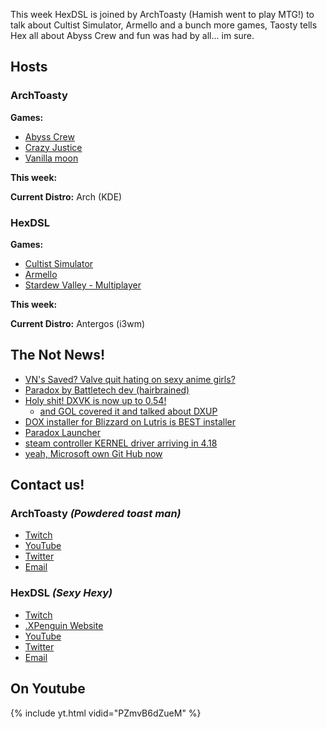 This week HexDSL is joined by ArchToasty (Hamish went to play MTG!) to talk about Cultist Simulator, Armello and a bunch more games, Taosty tells Hex all about Abyss Crew and fun was had by all... im sure. 

<!--more-->

## Hosts

### ArchToasty

**Games:**

* [Abyss Crew](http://www.abysscrew.com/game)
* [Crazy Justice](http://www.blackriddlesstudio.com/)
* [Vanilla moon](https://gamejolt.com/games/vanillamoon/338708/devlog/vanilla-moon-has-been-released-zdnhfiek)


**This week:**

**Current Distro:** Arch (KDE)

### HexDSL 

**Games:** 

* [Cultist Simulator](https://store.steampowered.com/app/718670/Cultist_Simulator/)
* [Armello](https://store.steampowered.com/app/290340/Armello/)
* [Stardew Valley - Multiplayer](https://store.steampowered.com/app/413150/Stardew_Valley/)

**This week:** 

**Current Distro:** Antergos (i3wm)

## The Not News! 

* [VN's Saved? Valve quit hating on sexy anime girls?](https://www.gamingonlinux.com/articles/valve-are-easing-up-on-what-content-is-allowed-on-steam.11923)
* [Paradox by Battletech dev (hairbrained)](https://www.paradoxinteractive.com/en/paradox-interactive-to-acquire-seattle-based-harebrained-schemes/)
* [Holy shit! DXVK is now up to 0.54!](https://github.com/doitsujin/dxvk/releases/tag/v0.54)
    * [and GOL covered it and talked about DXUP](https://www.gamingonlinux.com/articles/dxvk-054-released-with-improved-amd-gpu-performance-plus-dxup-for-d3d10-is-a-thing.11925)
* [DOX installer for Blizzard on Lutris is BEST installer](https://www.reddit.com/r/linux_gaming/comments/8opt7y/lutris_blizzard_games_installers_update_1_by_dox/)
* [Paradox Launcher](https://play.paradoxplaza.com/) 
* [steam controller KERNEL driver arriving in 4.18](https://www.phoronix.com/scan.php?page=news_item&px=HID-Linux-4.18-Steam-Controller) 
* [yeah, Microsoft own Git Hub now](https://news.microsoft.com/2018/06/04/microsoft-to-acquire-github-for-7-5-billion/)

## Contact us!

### ArchToasty *(Powdered toast man)*

* [Twitch](https://twitch.tv/archtoasty)
* [YouTube](https://www.youtube.com/channel/UCeqOy4HEegSyMQxwdEtcgnQ)
* [Twitter](https://twitter.com/archtoasty)
* [Email](mailto:archtoasty@pm.me)

### HexDSL *(Sexy Hexy)*

* [Twitch](http://twitch.tv/hexdsl)
* [.XPenguin Website](http://xpenguin.club)
* [YouTube](http://youtube.com/user/hexdsl)
* [Twitter](https://twitter.com/HexDSL)
* [Email](mailto:hexdsl@protonmail.com)

## On Youtube
{% include yt.html vidid="PZmvB6dZueM" %}
